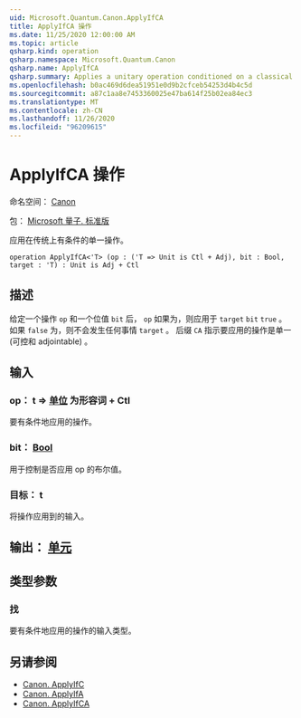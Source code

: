 ```yaml
---
uid: Microsoft.Quantum.Canon.ApplyIfCA
title: ApplyIfCA 操作
ms.date: 11/25/2020 12:00:00 AM
ms.topic: article
qsharp.kind: operation
qsharp.namespace: Microsoft.Quantum.Canon
qsharp.name: ApplyIfCA
qsharp.summary: Applies a unitary operation conditioned on a classical bit.
ms.openlocfilehash: b0ac469d6dea51951e0d9b2cfceb54253d4b4c5d
ms.sourcegitcommit: a87c1aa8e7453360025e47ba614f25b02ea84ec3
ms.translationtype: MT
ms.contentlocale: zh-CN
ms.lasthandoff: 11/26/2020
ms.locfileid: "96209615"
---
```

# <a name="applyifca-operation"></a>ApplyIfCA 操作

命名空间： [Canon](xref:Microsoft.Quantum.Canon)

包： [Microsoft 量子. 标准版](https://nuget.org/packages/Microsoft.Quantum.Standard)


应用在传统上有条件的单一操作。

```qsharp
operation ApplyIfCA<'T> (op : ('T => Unit is Ctl + Adj), bit : Bool, target : 'T) : Unit is Adj + Ctl
```


## <a name="description"></a>描述

给定一个操作 `op` 和一个位值 `bit` 后， `op` 如果为，则应用于 `target` `bit` `true` 。 如果 `false` 为，则不会发生任何事情 `target` 。
后缀 `CA` 指示要应用的操作是单一 (可控和 adjointable) 。

## <a name="input"></a>输入

### <a name="op--t--unit--is-adj--ctl"></a>op： t => [单位](xref:microsoft.quantum.lang-ref.unit)  为形容词 + Ctl

要有条件地应用的操作。


### <a name="bit--bool"></a>bit： [Bool](xref:microsoft.quantum.lang-ref.bool)

用于控制是否应用 op 的布尔值。


### <a name="target--t"></a>目标： t

将操作应用到的输入。



## <a name="output--unit"></a>输出： [单元](xref:microsoft.quantum.lang-ref.unit)



## <a name="type-parameters"></a>类型参数

### <a name="t"></a>找

要有条件地应用的操作的输入类型。

## <a name="see-also"></a>另请参阅

- [Canon. ApplyIfC](xref:Microsoft.Quantum.Canon.ApplyIfC)
- [Canon. ApplyIfA](xref:Microsoft.Quantum.Canon.ApplyIfA)
- [Canon. ApplyIfCA](xref:Microsoft.Quantum.Canon.ApplyIfCA)